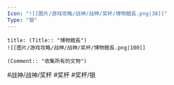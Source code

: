 ```yaml
---
Icon: "![[图片/游戏攻略/战神/战神/奖杯/博物館長.png|30]]"
Type: "银"
---
```

```ad-common-silver-trophy
title: (Title:: "博物館長")
![[图片/游戏攻略/战神/战神/奖杯/博物館長.png|100]]

(Comment:: "收集所有的文物")
```

#战神/战神/奖杯 #奖杯 #奖杯/银
